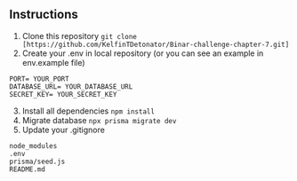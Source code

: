 ## Instructions
1) Clone this repository
```git clone [https://github.com/KelfinTDetonator/Binar-challenge-chapter-7.git]```
2) Create your .env in local repository (or you can see an example in env.example file)
```
PORT= YOUR_PORT
DATABASE_URL= YOUR_DATABASE_URL
SECRET_KEY= YOUR_SECRET_KEY
```
3) Install all dependencies ```npm install```
4) Migrate database ```npx prisma migrate dev```
5) Update your .gitignore
```
node_modules
.env
prisma/seed.js
README.md
```
